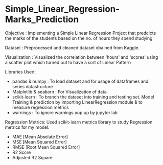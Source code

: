 # Simple_Linear_Regression-Marks_Prediction

Objective : Implementing a Simple Linear Regression Project that predcicts the marks of the students based on the no. of hours they spend studying

Dataset : Preprocessed and cleaned dataset obained from Kaggle.

Visualization : Visualized the correlation between 'hours' and 'scores' using a scatter plot which turned out to have a sort of Linear Pattern

Libraries Used:
- pandas & numpy : To  load dataset and for usage of dataframes and series datastructure
- Matplotlib & seaborn : For Visualization of data
- scikit-learn : To branch the dataset into training and testing set. Model Training & prediction by importing LinearRegression module & to measure regression metrics
- warnings : To ignore warnings pop up by jupyter lab

Regression Metrics:
Used scikit-learn metrics library to study Regression metrics for my model.
- MAE [Mean Absolute Error]
- MSE [Mean Squared Error]
- RMSE [Root Mean Squared Error]
- R2 Score
- Adjusted R2 Square
